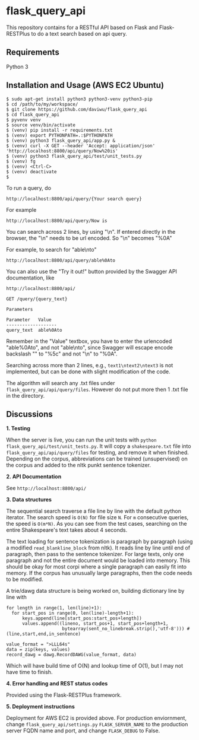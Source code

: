 # flask_query_api

This repository contains for a RESTful API based on Flask and Flask-RESTPlus to do a text search based on api query.

## Requirements
Python 3

## Installation and Usage (AWS EC2 Ubuntu)

```
$ sudo apt-get install python3 python3-venv python3-pip
$ cd /path/to/my/workspace/
$ git clone https://github.com/daviwu/flask_query_api
$ cd flask_query_api
$ pyvenv venv
$ source venv/bin/activate
$ (venv) pip install -r requirements.txt
$ (venv) export PYTHONPATH=.:$PYTHONPATH
$ (venv) python3 flask_query_api/app.py &
$ (venv) curl -X GET --header 'Accept: application/json' 'http://localhost:8800/api/query/Now%20is'
$ (venv) python3 flask_query_api/test/unit_tests.py
$ (venv) fg
$ (venv) <Ctrl-C>
$ (venv) deactivate
$
```
To run a query, do 

```
http://localhost:8800/api/query/{Your search query}
```

For example
```
http://localhost:8800/api/query/Now is
```

You can search across 2 lines, by using "\n". 
If entered directly in the browser, the "\n" needs to be url encoded. 
So "\n" becomes "%0A" 

For example, to search for "able\nto"
```
http://localhost:8800/api/query/able%0Ato
```

You can also use the "Try it out!" button provided by the Swagger API documentation, like
```
http://localhost:8800/api/

GET /query/{query_text} 

Parameters

Parameter   Value
-------------------
query_text  able%0Ato  
```

Remember in the "Value" textbox, you have to enter the urlencoded "able%0Ato", and not "able\nto", since Swagger will escape encode backslash "\" to "%5c" and not "\n" to "%0A". 

Searching across more than 2 lines, e.g., `text1\ntext2\ntext3` is not implemented, but can be done with slight modification of the code. 

The algorithm will search any .txt files under `flask_query_api/api/query/files`. However do not put more then 1 .txt file in the directory. 

## Discussions

**1. Testing**

   When the server is live, you can run the unit tests with `python flask_query_api/test/unit_tests.py`. It will copy a `shakespeare.txt` file into `flask_query_api/api/query/files` for testing, and remove it when finished. Depending on the corpus, abbreviations can be trained (unsupervised) on the corpus and added to the nltk punkt sentence tokenizer. 

**2. API Documentation**

   See `http://localhost:8800/api/`

**3. Data structures**

   The sequential search traverse a file line by line with the default python iterator. The search speed is `O(N)` for file size `N`. For `m` consecutive queries, the speed is `O(m*N)`. As you can see from the test cases, searching on the entire Shakespeare's text takes about 4 seconds. 

   The text loading for sentence tokenization is paragraph by paragraph (using a modified `read_blankline_block` from nltk). It reads line by line until end of paragraph, then pass to the sentence tokenizer. For large texts, only one paragraph and not the entire document would be loaded into memory. This should be okay for most corpi where a single paragraph can easily fit into memory. If the corpus has unusually large paragraphs, then the code needs to be modified. 
   
   A trie/dawg data structure is being worked on, building dictionary line by line with
   
```
for length in range(1, len(line)+1):
  for start_pos in range(0, len(line)-length+1):
      keys.append(line[start_pos:start_pos+length])
      values.append((lineno, start_pos+1, start_pos+length+1,
                     bytearray(sent_no_linebreak.strip(),'utf-8'))) #(line,start,end,in_sentence)

value_format = ">LLL64s"
data = zip(keys, values)
record_dawg = dawg.RecordDAWG(value_format, data)
```
   Which will have build time of O(N) and lookup time of O(1), but I may not have time to finish. 

**4. Error handling and REST status codes**

Provided using the Flask-RESTPlus framework. 

**5. Deployment instructions**

Deployment for AWS EC2 is provided above. For production enviornment, change `flask_query_api/settings.py` `FLASK_SERVER_NAME` to the production server FQDN name and port, and change `FLASK_DEBUG` to False.

